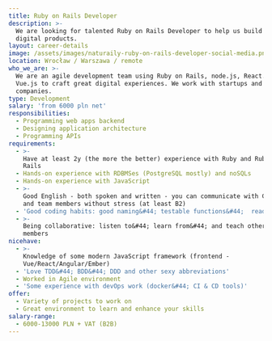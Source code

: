 ```yaml
---
title: Ruby on Rails Developer
description: >-
  We are looking for talented Ruby on Rails Developer to help us build great
  digital products.
layout: career-details
image: /assets/images/naturaily-ruby-on-rails-developer-social-media.png
location: Wrocław / Warszawa / remote
who_we_are: >-
  We are an agile development team using Ruby on Rails, node.js, React.js and
  Vue.js to craft great digital experiences. We work with startups and grown-up
  companies.
type: Development
salary: 'from 6000 pln net'
responsibilities:
  - Programming web apps backend
  - Designing application architecture
  - Programming APIs
requirements:
  - >-
    Have at least 2y (the more the better) experience with Ruby and Ruby on
    Rails
  - Hands-on experience with RDBMSes (PostgreSQL mostly) and noSQLs
  - Hands-on experience with JavaScript
  - >-
    Good English - both spoken and written - you can communicate with Clients
    and team members without stress (at least B2)
  - 'Good coding habits: good naming&#44; testable functions&#44;  readable code'
  - >-
    Being collaborative: listen to&#44; learn from&#44; and teach other team
    members
nicehave:
  - >-
    Knowledge of some modern JavaScript framework (frontend -
    Vue/React/Angular/Ember)
  - 'Love TDD&#44; BDD&#44; DDD and other sexy abbreviations'
  - Worked in Agile environment
  - 'Some experience with devOps work (docker&#44; CI & CD tools)'
offer:
  - Variety of projects to work on
  - Great environment to learn and enhance your skills
salary-range:
  - 6000-13000 PLN + VAT (B2B)
---
```

